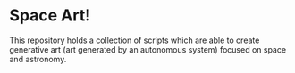 Space Art!
==========

This repository holds a collection of scripts which are able to create
generative art (art generated by an autonomous system) focused on space and
astronomy.
